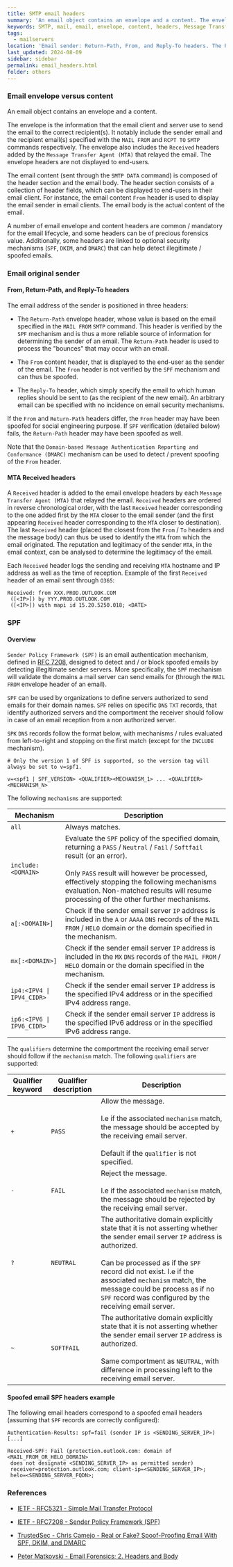 ```yaml
---
title: SMTP email headers
summary: 'An email object contains an envelope and a content. The envelope is the information that the email client and server use to send the email to the correct recipient(s). The email content is composed of the header section and the email body.\n\n A number of email envelope and content headers are common / mandatory for the email lifecycle, and some headers can be of precious forensics value. Additionally, some headers are linked to optional security mechanisms (SPF, DKIM, and DMARC) that can help detect illegitimate / spoofed emails.'
keywords: SMTP, mail, email, envelope, content, headers, Message Transfer Agent, MTA, MAIL FROM, RCPT TO, Return-Path, From, Reply-To, SPF, DKIM, DMARC
tags:
  - mailservers
location: 'Email sender: Return-Path, From, and Reply-To headers. The Return-Path header can be protected against spoofing with SPF. The From header can be protected using DMARC (with SPF and / or DKIM).\n\n Originating server and MTA: Received header(s).\n\n Email legitimacy and anti-spoofing mechanisms, with associated headers:\n\n SPF: validate that the originating server is authorized to send emails for the sender domain.\n\n DKIM header: digitally sign (part of) the email using a public key associated with the sender domain.\n\n DMARC: extends SPF and DKIM by indicating to the receiver the actions to follow (block the email and notify an alerting address for example) if receiving an email with no or a failed SPK / DKIM authentication. Additionally, DMARC check the consistency of the domains from the "From" header, the DKIM signature, and the SMTP "MAIL FROM" command.'
last_updated: 2024-08-09
sidebar: sidebar
permalink: email_headers.html
folder: others
---
```


### Email envelope versus content

An email object contains an envelope and a content.

The envelope is the information that the email client and server use to
send the email to the correct recipient(s). It notably include the sender email
and the recipient email(s) specified with the `MAIL FROM` and `RCPT TO` `SMTP`
commands respectively. The envelope also includes the `Received` headers added
by the `Message Transfer Agent (MTA)` that relayed the email. The envelope
headers are not displayed to end-users.

The email content (sent through the `SMTP DATA` command) is composed of the
header section and the email body. The header section consists of a collection
of header fields, which can be displayed to end-users in their email client.
For instance, the email content `From` header is used to display the email
sender in email clients. The email body is the actual content of the email.

A number of email envelope and content headers are common / mandatory for the
email lifecycle, and some headers can be of precious forensics value.
Additionally, some headers are linked to optional security mechanisms (`SPF`,
`DKIM`, and `DMARC`) that can help detect illegitimate / spoofed emails.

### Email original sender

#### From, Return-Path, and Reply-To headers

The email address of the sender is positioned in three headers:

  - The `Return-Path` envelope header, whose value is based on the email
    specified in the `MAIL FROM` `SMTP` command. This header is verified by the
    `SPF` mechanism and is thus a more reliable source of information for
    determining the sender of an email. The `Return-Path` header is used to
    process the "bounces" that may occur with an email.

  - The `From` content header, that is displayed to the end-user as the sender
    of the email. The `From` header is not verified by the `SPF` mechanism and
    can thus be spoofed.

  - The `Reply-To` header, which simply specify the email to which human
    replies should be sent to (as the recipient of the new email). An
    arbitrary email can be specified with no incidence on email security
    mechanisms.

If the `From` and `Return-Path` headers differ, the `From` header may have been
spoofed for social engineering purpose. If `SPF` verification (detailed below)
fails, the `Return-Path` header may have been spoofed as well.

Note that the
`Domain-based Message Authentication Reporting and Conformance (DMARC)`
mechanism can be used to detect / prevent spoofing of the `From` header.

#### MTA Received headers

A `Received` header is added to the email envelope headers by each
`Message Transfer Agent (MTA)` that relayed the email. `Received` headers are
ordered in reverse chronological order, with the last `Received` header
corresponding to the one added first by the `MTA` closer to the email sender
(and the first appearing `Received` header corresponding to the `MTA` closer to
destination). The last `Received` header (placed the closest from the
`From` / `To` headers and the message body) can thus be used to identify the
`MTA` from which the email originated. The reputation and legitimacy of the
sender `MTA`, in the email context, can be analysed to determine the legitimacy
of the email.

Each `Received` header logs the sending and receiving `MTA` hostname and IP
address as well as the time of reception. Example of the first `Received`
header of an email sent through `O365`:

```
Received: from XXX.PROD.OUTLOOK.COM
 ([<IP>]) by YYY.PROD.OUTLOOK.COM
 ([<IP>]) with mapi id 15.20.5250.018; <DATE>
```

### SPF

#### Overview

`Sender Policy Framework (SPF)` is an email authentication mechanism, defined
in [RFC 7208](https://datatracker.ietf.org/doc/html/rfc7208), designed to
detect and / or block spoofed emails by detecting illegitimate sender servers.
More specifically, the `SPF` mechanism will validate the domains a mail server
can send emails for (through the `MAIL FROM` envelope header of an email).

`SPF` can be used by organizations to define servers authorized to send emails
for their domain names. `SPF` relies on specific `DNS` `TXT` records, that
identify authorized servers and the comportment the receiver should follow in
case of an email reception from a non authorized server.

`SPK` `DNS` records follow the format below, with mechanisms / rules evaluated
from left-to-right and stopping on the first match (except for the `INCLUDE`
mechanism).

```
# Only the version 1 of SPF is supported, so the version tag will always be set to v=spf1.

v=<spf1 | SPF_VERSION> <QUALIFIER><MECHANISM_1> ... <QUALIFIER><MECHANISM_N>
```

The following `mechanisms` are supported:

| Mechanism | Description |
|-----------|-------------|
| `all` | Always matches. |
| `include:<DOMAIN>` | Evaluate the `SPF` policy of the specified domain, returning a `PASS` / `Neutral` / `Fail` / `Softfail` result (or an error). <br><br> Only `PASS` result will however be processed, effectively stopping the following mechanisms evaluation. Non-matched results will resume processing of the other further mechanisms. |
| `a[:<DOMAIN>]` | Check if the sender email server `IP` address is included in the `A` or `AAAA` `DNS` records of the `MAIL FROM` / `HELO` domain or the domain specified in the mechanism. |
| `mx[:<DOMAIN>]` | Check if the sender email server `IP` address is included in the `MX` `DNS` records of the `MAIL FROM` / `HELO` domain or the domain specified in the mechanism. |
| `ip4:<IPV4 \| IPV4_CIDR>` | Check if the sender email server `IP` address is the specified IPv4 address or in the specified IPv4 address range. |
| `ip6:<IPV6 \| IPV6_CIDR>` | Check if the sender email server `IP` address is the specified IPv6 address or in the specified IPv6 address range. |

The `qualifiers` determine the comportment the receiving email server should
follow if the `mechanism` match. The following `qualifiers` are supported:

| Qualifier keyword | Qualifier description | Description |
|-------------------|-----------------------|-------------|
| `+` | `PASS` | Allow the message. <br><br> I.e if the associated `mechanism` match, the message should be accepted by the receiving email server. <br><br> Default if the `qualifier` is not specified. |
| `-` | `FAIL` | Reject the message. <br><br> I.e if the associated `mechanism` match, the message should be rejected by the receiving email server. |
| `?` | `NEUTRAL` | The authoritative domain explicitly state that it is not asserting whether the sender email server `IP` address is authorized. <br><br> Can be processed as if the `SPF` record did not exist. I.e if the associated `mechanism` match, the message could be process as if no `SPF` record was configured by the receiving email server. |
| `~` | `SOFTFAIL` | The authoritative domain explicitly state that it is not asserting whether the sender email server `IP` address is authorized. <br><br> Same comportment as `NEUTRAL`, with difference in processing left to the receiving email server. |

#### Spoofed email SPF headers example

The following email headers correspond to a spoofed email headers (assuming
that `SPF` records are correctly configured):

```
Authentication-Results: spf=fail (sender IP is <SENDING_SERVER_IP>)
[...]

Received-SPF: Fail (protection.outlook.com: domain of <MAIL_FROM_OR_HELO_DOMAIN>
 does not designate <SENDING_SERVER_IP> as permitted sender)
 receiver=protection.outlook.com; client-ip=<SENDING_SERVER_IP>;
 helo=<SENDING_SERVER_FQDN>;
```

### References

  - [IETF - RFC5321 - Simple Mail Transfer Protocol](https://datatracker.ietf.org/doc/html/rfc5321)

  - [IETF - RFC7208 - Sender Policy Framework (SPF)](https://datatracker.ietf.org/doc/html/rfc7208)

  - [TrustedSec - Chris Camejo - Real or Fake? Spoof-Proofing Email With SPF, DKIM, and DMARC](https://www.trustedsec.com/blog/real-or-fake-spoof-proofing-email-with-spf-dkim-and-dmarc/)

  - [Peter Matkovski - Email Forensics; 2. Headers and Body](https://medium.com/@p.matkovski/email-forensics-2-headers-and-body-3e6280820983)
